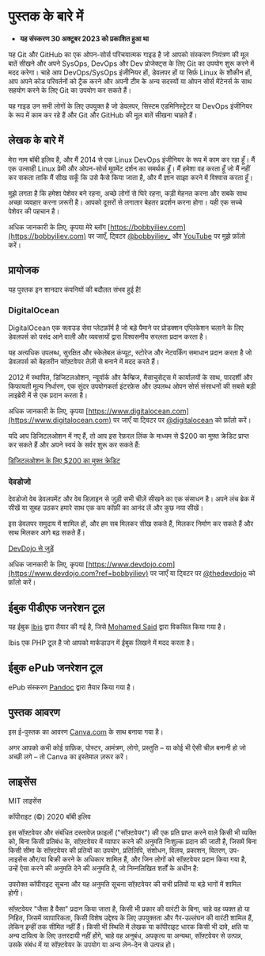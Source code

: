 # पुस्तक के बारे में

* **यह संस्करण 30 अक्टूबर 2023 को प्रकाशित हुआ था**

यह Git और GitHub का एक ओपन-सोर्स परिचयात्मक गाइड है जो आपको संस्करण नियंत्रण की मूल बातें सीखने और अपने SysOps, DevOps और Dev प्रोजेक्ट्स के लिए Git का उपयोग शुरू करने में मदद करेगा। चाहे आप DevOps/SysOps इंजीनियर हों, डेवलपर हों या सिर्फ़ Linux के शौकीन हों, आप अपने कोड परिवर्तनों को ट्रैक करने और अपनी टीम के अन्य सदस्यों या ओपन सोर्स मेंटेनर्स के साथ सहयोग करने के लिए Git का उपयोग कर सकते हैं।

यह गाइड उन सभी लोगों के लिए उपयुक्त है जो डेवलपर, सिस्टम एडमिनिस्ट्रेटर या DevOps इंजीनियर के रूप में काम कर रहे हैं और Git और GitHub की मूल बातें सीखना चाहते हैं।

## लेखक के बारे में

मेरा नाम बॉबी इलिव है, और मैं 2014 से एक Linux DevOps इंजीनियर के रूप में काम कर रहा हूँ। मैं एक उत्साही Linux प्रेमी और ओपन-सोर्स मूवमेंट दर्शन का समर्थक हूँ। मैं हमेशा वह करता हूँ जो मैं नहीं कर सकता ताकि मैं सीख सकूँ कि उसे कैसे किया जाता है, और मैं ज्ञान साझा करने में विश्वास करता हूँ।

मुझे लगता है कि हमेशा पेशेवर बने रहना, अच्छे लोगों से घिरे रहना, कड़ी मेहनत करना और सबके साथ अच्छा व्यवहार करना ज़रूरी है। आपको दूसरों से लगातार बेहतर प्रदर्शन करना होगा। यही एक सच्चे पेशेवर की पहचान है।

अधिक जानकारी के लिए, कृपया मेरे ब्लॉग [https://bobbyiliev.com](https://bobbyiliev.com) पर जाएँ, ट्विटर [@bobbyiliev_](https://twitter.com/bobbyiliev_) और [YouTube](https://www.youtube.com/channel/UCQWmdHTeAO0UvaNqve9udRw) पर मुझे फ़ॉलो करें।

## प्रायोजक

यह पुस्तक इन शानदार कंपनियों की बदौलत संभव हुई है!

### DigitalOcean

DigitalOcean एक क्लाउड सेवा प्लेटफ़ॉर्म है जो बड़े पैमाने पर प्रोडक्शन एप्लिकेशन चलाने के लिए डेवलपर्स को पसंद आने वाली और व्यवसायों द्वारा विश्वसनीय सरलता प्रदान करता है।

यह अत्यधिक उपलब्ध, सुरक्षित और स्केलेबल कंप्यूट, स्टोरेज और नेटवर्किंग समाधान प्रदान करता है जो डेवलपर्स को बेहतरीन सॉफ़्टवेयर तेज़ी से बनाने में मदद करते हैं।

2012 में स्थापित, डिजिटलओशन, न्यूयॉर्क और कैम्ब्रिज, मैसाचुसेट्स में कार्यालयों के साथ, पारदर्शी और किफायती मूल्य निर्धारण, एक सुंदर उपयोगकर्ता इंटरफ़ेस और उपलब्ध ओपन सोर्स संसाधनों की सबसे बड़ी लाइब्रेरी में से एक प्रदान करता है।

अधिक जानकारी के लिए, कृपया [https://www.digitalocean.com](https://www.digitalocean.com) पर जाएँ या ट्विटर पर [@digitalocean](https://twitter.com/digitalocean) को फ़ॉलो करें।

यदि आप डिजिटलओशन में नए हैं, तो आप इस रेफ़रल लिंक के माध्यम से $200 का मुफ़्त क्रेडिट प्राप्त कर सकते हैं और अपने स्वयं के सर्वर शुरू कर सकते हैं:

[डिजिटलओशन के लिए $200 का मुफ़्त क्रेडिट](https://m.do.co/c/2a9bba940f39)

### देवडोजो

देवडोजो वेब डेवलपमेंट और वेब डिज़ाइन से जुड़ी सभी चीज़ें सीखने का एक संसाधन है। अपने लंच ब्रेक में सीखें या सुबह उठकर हमारे साथ एक कप कॉफ़ी का आनंद लें और कुछ नया सीखें।

इस डेवलपर समुदाय में शामिल हों, और हम सब मिलकर सीख सकते हैं, मिलकर निर्माण कर सकते हैं और साथ मिलकर आगे बढ़ सकते हैं।

[DevDojo से जुड़ें](https://devdojo.com?ref=bobbyiliev)

अधिक जानकारी के लिए, कृपया [https://www.devdojo.com](https://www.devdojo.com?ref=bobbyiliev) पर जाएँ या ट्विटर पर [@thedevdojo](https://twitter.com/thedevdojo) को फ़ॉलो करें।

## ईबुक पीडीएफ जनरेशन टूल

यह ईबुक [Ibis](https://github.com/themsaid/ibis/) द्वारा तैयार की गई है, जिसे [Mohamed Said](https://github.com/themsaid) द्वारा विकसित किया गया है।

Ibis एक PHP टूल है जो आपको मार्कडाउन में ईबुक लिखने में मदद करता है।

## ईबुक ePub जनरेशन टूल

ePub संस्करण [Pandoc](https://pandoc.org/) द्वारा तैयार किया गया है।

## पुस्तक आवरण

इस ई-पुस्तक का आवरण [Canva.com](https://www.canva.com/join/determined-cork-learn) के साथ बनाया गया है।

अगर आपको कभी कोई ग्राफ़िक, पोस्टर, आमंत्रण, लोगो, प्रस्तुति – या कोई भी ऐसी चीज़ बनानी हो जो अच्छी लगे – तो Canva का इस्तेमाल ज़रूर करें।

## लाइसेंस

MIT लाइसेंस

कॉपीराइट (©) 2020 बॉबी इलिव

इस सॉफ़्टवेयर और संबंधित दस्तावेज़ फ़ाइलों ("सॉफ़्टवेयर") की एक प्रति प्राप्त करने वाले किसी भी व्यक्ति को, बिना किसी प्रतिबंध के, सॉफ़्टवेयर में व्यापार करने की अनुमति निःशुल्क प्रदान की जाती है, जिसमें बिना किसी सीमा के सॉफ़्टवेयर की प्रतियों का उपयोग, प्रतिलिपि, संशोधन, विलय, प्रकाशन, वितरण, उप-लाइसेंस और/या बिक्री करने के अधिकार शामिल हैं, और जिन लोगों को सॉफ़्टवेयर प्रदान किया गया है, उन्हें ऐसा करने की अनुमति देने की अनुमति है, जो निम्नलिखित शर्तों के अधीन है:

उपरोक्त कॉपीराइट सूचना और यह अनुमति सूचना सॉफ़्टवेयर की सभी
प्रतियों या बड़े भागों में शामिल होगी।

सॉफ़्टवेयर "जैसा है वैसा" प्रदान किया जाता है, किसी भी प्रकार की वारंटी के बिना, चाहे वह व्यक्त हो या
निहित, जिसमें व्यापारिकता, किसी विशेष उद्देश्य के लिए उपयुक्तता और गैर-उल्लंघन की वारंटी शामिल हैं, लेकिन इन्हीं तक सीमित नहीं हैं। किसी भी स्थिति में
लेखक या कॉपीराइट धारक किसी भी दावे, क्षति या अन्य
दायित्व के लिए उत्तरदायी नहीं होंगे, चाहे वह अनुबंध, अपकृत्य या अन्यथा, सॉफ़्टवेयर से उत्पन्न,
उसके संबंध में या सॉफ़्टवेयर के उपयोग या अन्य लेन-देन से उत्पन्न हो।
